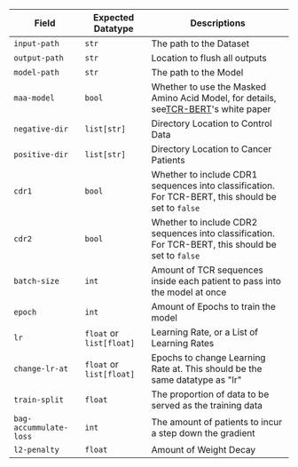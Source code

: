 
| Field                    | Expected Datatype            | Descriptions                                                                                                                                   |
| ------------------------ | ---------------------------- | ---------------------------------------------------------------------------------------------------------------------------------------------- |
| `input-path`           | `str`                      | The path to the Dataset                                                                                                                        |
| `output-path`          | `str`                      | Location to flush all outputs                                                                                                                  |
| `model-path`           | `str`                      | The path to the Model                                                                                                                          |
| `maa-model`            | `bool`                     | Whether to use the Masked Amino Acid Model, for details, see[TCR-BERT](https://www.biorxiv.org/content/10.1101/2021.11.18.469186v1)'s white paper |
| `negative-dir`         | `list[str]`                | Directory Location to Control Data                                                                                                             |
| `positive-dir`         | `list[str]`                | Directory Location to Cancer Patients                                                                                                          |
| `cdr1`                 | `bool`                     | Whether to include CDR1 sequences into classification.  For TCR-BERT, this should be set to `false`                                          |
| `cdr2`                 | `bool`                     | Whether to include CDR2 sequences into classification.  For TCR-BERT, this should be set to `false`                                          |
| `batch-size`           | `int`                      | Amount of TCR sequences inside each patient to pass into the model at once                                                                     |
| `epoch`                | `int`                      | Amount of Epochs to train the model                                                                                                            |
| `lr`                   | `float` or `list[float]` | Learning Rate, or a List of Learning Rates                                                                                                     |
| `change-lr-at`         | `float` or `list[float]` | Epochs to change Learning Rate at.  This should be the same datatype as "lr"                                                                   |
| `train-split`          | `float`                    | The proportion of data to be served as the training data                                                                                       |
| `bag-accummulate-loss` | `int`                      | The amount of patients to incur a step down the gradient                                                                                       |
| `l2-penalty`           | `float`                    | Amount of Weight Decay                                                                                                                         |
